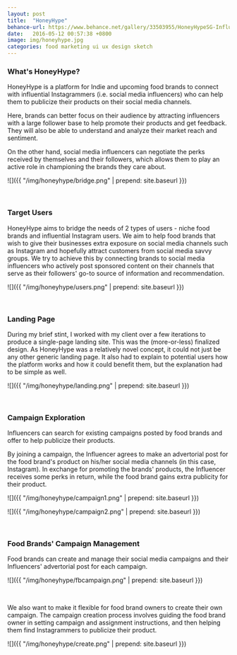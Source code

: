 ```yaml
---
layout: post
title:  "HoneyHype"
behance-url: https://www.behance.net/gallery/33503955/HoneyHypeSG-Influencer-Marketing-Platform
date:   2016-05-12 00:57:38 +0800
image: img/honeyhype.jpg
categories: food marketing ui ux design sketch
---
```


### What's HoneyHype?

HoneyHype is a platform for Indie and upcoming food brands to connect with influential Instagrammers (i.e. social media influencers) who can help them to publicize their products on their social media channels.

Here, brands can better focus on their audience by attracting influencers with a large follower base to help promote their products and get feedback. They will also be able to understand and analyze their market reach and sentiment.

On the other hand, social media influencers can negotiate the perks received by themselves and their followers, which allows them to play an active role in championing the brands they care about.

![]({{ "/img/honeyhype/bridge.png" | prepend: site.baseurl }})

&nbsp;

### Target Users

HoneyHype aims to bridge the needs of 2 types of users - niche food brands and influential Instagram users.
We aim to help food brands that wish to give their businesses extra exposure on social media channels such as Instagram and hopefully attract customers from social media savvy groups. We try to achieve this by connecting brands to social media influencers who actively post sponsored content on their channels that serve as their followers' go-to source of information and recommendation.

![]({{ "/img/honeyhype/users.png" | prepend: site.baseurl }})

&nbsp;

### Landing Page

During my brief stint, I worked with my client over a few iterations to produce a single-page landing site. This was the (more-or-less) finalized design. As HoneyHype was a relatively novel concept, it could not just be any other generic landing page. It also had to explain to potential users how the platform works and how it could benefit them, but the explanation had to be simple as well.

![]({{ "/img/honeyhype/landing.png" | prepend: site.baseurl }})

&nbsp;

### Campaign Exploration

Influencers can search for existing campaigns posted by food brands and offer to help publicize their products.

By joining a campaign, the Influencer agrees to make an advertorial post for the food brand's product on his/her social media channels (in this case, Instagram). In exchange for promoting the brands' products, the Influencer receives some perks in return, while the food brand gains extra publicity for their product.

![]({{ "/img/honeyhype/campaign1.png" | prepend: site.baseurl }})

![]({{ "/img/honeyhype/campaign2.png" | prepend: site.baseurl }})

&nbsp;

### Food Brands' Campaign Management

Food brands can create and manage their social media campaigns and their Influencers' advertorial post for each campaign.

![]({{ "/img/honeyhype/fbcampaign.png" | prepend: site.baseurl }})

&nbsp;

We also want to make it flexible for food brand owners to create their own campaign. The campaign creation process involves guiding the food brand owner in setting campaign and assignment instructions, and then helping them find Instagrammers to publicize their product.

![]({{ "/img/honeyhype/create.png" | prepend: site.baseurl }})
